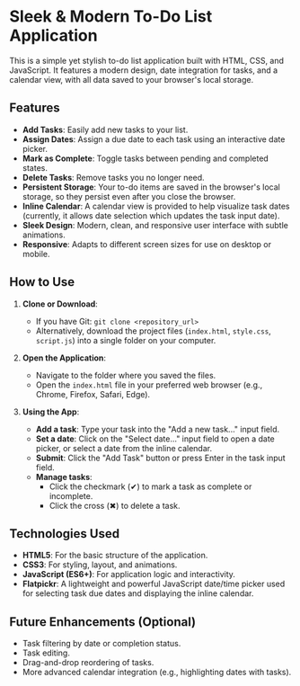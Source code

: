 # Sleek & Modern To-Do List Application

This is a simple yet stylish to-do list application built with HTML, CSS, and JavaScript. It features a modern design, date integration for tasks, and a calendar view, with all data saved to your browser's local storage.

## Features

-   **Add Tasks**: Easily add new tasks to your list.
-   **Assign Dates**: Assign a due date to each task using an interactive date picker.
-   **Mark as Complete**: Toggle tasks between pending and completed states.
-   **Delete Tasks**: Remove tasks you no longer need.
-   **Persistent Storage**: Your to-do items are saved in the browser's local storage, so they persist even after you close the browser.
-   **Inline Calendar**: A calendar view is provided to help visualize task dates (currently, it allows date selection which updates the task input date).
-   **Sleek Design**: Modern, clean, and responsive user interface with subtle animations.
-   **Responsive**: Adapts to different screen sizes for use on desktop or mobile.

## How to Use

1.  **Clone or Download**:
    *   If you have Git: `git clone <repository_url>`
    *   Alternatively, download the project files (`index.html`, `style.css`, `script.js`) into a single folder on your computer.

2.  **Open the Application**:
    *   Navigate to the folder where you saved the files.
    *   Open the `index.html` file in your preferred web browser (e.g., Chrome, Firefox, Safari, Edge).

3.  **Using the App**:
    *   **Add a task**: Type your task into the "Add a new task..." input field.
    *   **Set a date**: Click on the "Select date..." input field to open a date picker, or select a date from the inline calendar.
    *   **Submit**: Click the "Add Task" button or press Enter in the task input field.
    *   **Manage tasks**:
        *   Click the checkmark (✔) to mark a task as complete or incomplete.
        *   Click the cross (✖) to delete a task.

## Technologies Used

-   **HTML5**: For the basic structure of the application.
-   **CSS3**: For styling, layout, and animations.
-   **JavaScript (ES6+)**: For application logic and interactivity.
-   **Flatpickr**: A lightweight and powerful JavaScript date/time picker used for selecting task due dates and displaying the inline calendar.

## Future Enhancements (Optional)

-   Task filtering by date or completion status.
-   Task editing.
-   Drag-and-drop reordering of tasks.
-   More advanced calendar integration (e.g., highlighting dates with tasks).
